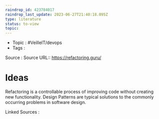```yaml
---
raindrop_id: 423784017
raindrop_last_update: 2023-06-27T21:40:18.095Z
type: literature
status: to-view
topic:
---
```

- Topic : #VeilleIT/devops
- Tags : 


Source : Source URL:: https://refactoring.guru/

# Ideas

Refactoring is a controllable process of improving code without creating new functionality. Design Patterns are typical solutions to the commonly occurring problems in software design.


Linked Sources :


